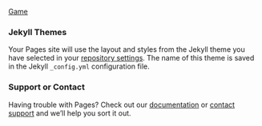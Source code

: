 [Game](game)

### Jekyll Themes

Your Pages site will use the layout and styles from the Jekyll theme you have selected in your [repository settings](https://github.com/EnochFin/enochfin.github.io/settings). The name of this theme is saved in the Jekyll `_config.yml` configuration file.

### Support or Contact

Having trouble with Pages? Check out our [documentation](https://help.github.com/categories/github-pages-basics/) or [contact support](https://github.com/contact) and we’ll help you sort it out.
